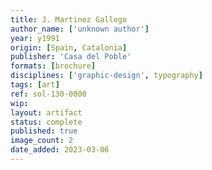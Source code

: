 ```yaml
---
title: J. Martinez Gallego
author_name: ['unknown author']
year: y1991
origin: [Spain, Catalonia]
publisher: 'Casa del Poble'
formats: [brochure]
disciplines: ['graphic-design', typography]
tags: [art]
ref: sol-130-0000
wip:
layout: artifact
status: complete
published: true
image_count: 2
date_added: 2023-03-06
---
```

